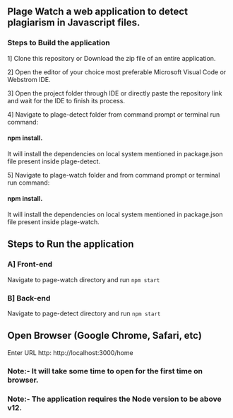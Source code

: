 ## Plage Watch a web application to detect plagiarism in Javascript files.


### Steps to Build the application

1] Clone this repository or Download the zip file of an entire application.

2] Open the editor of your choice most preferable Microsoft Visual Code or Webstrom IDE.

3] Open the project folder through IDE or directly paste the repository link and wait for the IDE to finish its process.

4] Navigate to plage-detect folder from command prompt or terminal run command: 
#### npm install. 
It will install the dependencies on local system mentioned in package.json file present inside plage-detect.


5] Navigate to plage-watch folder and from command prompt or terminal run command: 
#### npm install. 
It will install the dependencies on local system mentioned in package.json file present inside plage-watch.


## Steps to Run the application
### A] Front-end
Navigate to page-watch directory and run `npm start`

### B] Back-end
Navigate to page-detect directory and run `npm start`

## Open Browser (Google Chrome, Safari, etc)
Enter URL http: http://localhost:3000/home

### Note:- It will take some time to open for the first time on browser.
### Note:- The application requires the Node version to be above v12.

